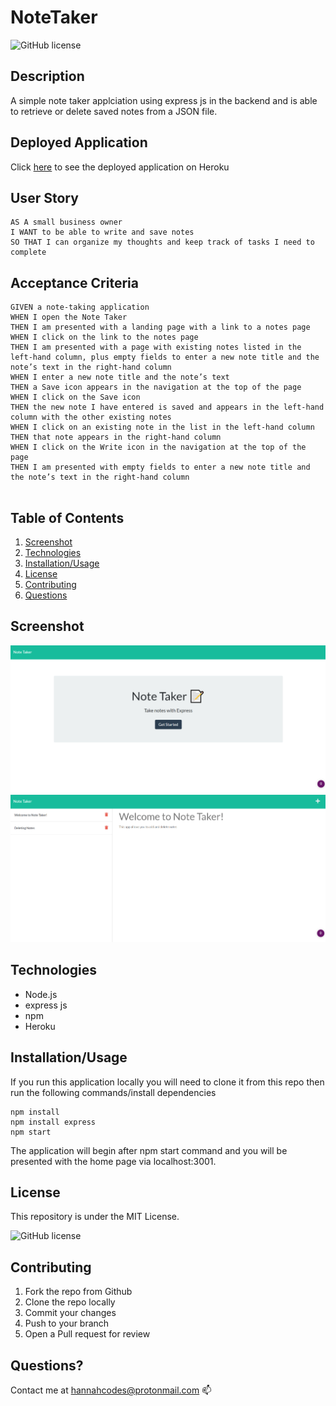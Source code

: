 # NoteTaker

![GitHub license](https://img.shields.io/badge/license-MIT-blue.svg)

## Description
A simple note taker applciation using express js in the backend and is able to retrieve or delete saved notes from a JSON file. 

## Deployed Application

Click [here](https://still-dawn-65354.herokuapp.com/) to see the deployed application on Heroku

## User Story
 
```
AS A small business owner
I WANT to be able to write and save notes
SO THAT I can organize my thoughts and keep track of tasks I need to complete

```

## Acceptance Criteria 

```
GIVEN a note-taking application
WHEN I open the Note Taker
THEN I am presented with a landing page with a link to a notes page
WHEN I click on the link to the notes page
THEN I am presented with a page with existing notes listed in the left-hand column, plus empty fields to enter a new note title and the note’s text in the right-hand column
WHEN I enter a new note title and the note’s text
THEN a Save icon appears in the navigation at the top of the page
WHEN I click on the Save icon
THEN the new note I have entered is saved and appears in the left-hand column with the other existing notes
WHEN I click on an existing note in the list in the left-hand column
THEN that note appears in the right-hand column
WHEN I click on the Write icon in the navigation at the top of the page
THEN I am presented with empty fields to enter a new note title and the note’s text in the right-hand column


```

## Table of Contents
1. [Screenshot](##Screenshot)
2. [Technologies](##Technologies)
3. [Installation/Usage](##Installation/Usage)
4. [License](##License)
5. [Contributing](##Contributing)
6. [Questions](##Questions)


## Screenshot

![Screenshot](./img/Screenshot1.png)
![Screenshot](./img/Screenshot2.png)


## Technologies

* Node.js
* express js
* npm
* Heroku

## Installation/Usage

If you run this application locally you will need to clone it from this repo then run the following commands/install dependencies

```
npm install
npm install express
npm start
```

The application will begin after npm start command and you will be presented with the home page via localhost:3001.

## License

This repository is under the MIT License.

![GitHub license](https://img.shields.io/badge/license-MIT-blue.svg)

## Contributing

1. Fork the repo from Github
2. Clone the repo locally
3. Commit your changes
4. Push to your branch
5. Open a Pull request for review

## Questions?

Contact me at hannahcodes@protonmail.com 📫

